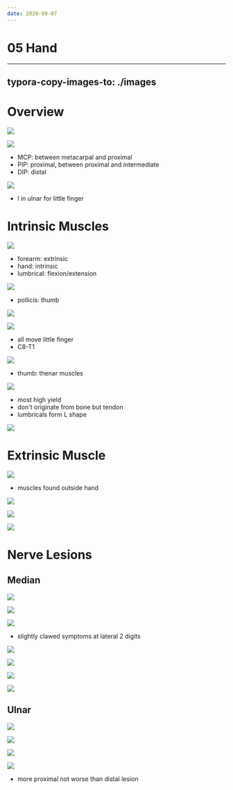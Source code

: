 ```yaml
---
date: 2020-09-07
---
```


# 05 Hand
---

## typora-copy-images-to: ./images

# Overview

![](https://photos.thisispiggy.com/file/wikiFiles/975F7A0C-A235-4E59-B2C9-1A3CC0C090A1.jpg)

![](https://photos.thisispiggy.com/file/wikiFiles/2EAA2C12-43EC-440A-8187-932BDE2E1F98.jpg)

- MCP: between metacarpal and proximal
- PIP: proximal, between proximal and intermediate
- DIP: distal

![](https://photos.thisispiggy.com/file/wikiFiles/1327D0A8-6EDE-4056-9DA2-4AFFDE5A0C3C.jpg)

- l in ulnar for little finger

# Intrinsic Muscles

![](https://photos.thisispiggy.com/file/wikiFiles/7DFB4B3F-B147-43FF-8247-10717DC29727.jpg)

- forearm: extrinsic
- hand: intrinsic
- lumbrical: flexion/extension

![](https://photos.thisispiggy.com/file/wikiFiles/7F88041A-F339-4EE7-88A5-460E4E0D1834.jpg)

- pollicis: thumb

![](https://photos.thisispiggy.com/file/wikiFiles/B1C5085B-F41D-44BA-86A0-9804182A0622.jpg)

![](https://photos.thisispiggy.com/file/wikiFiles/B9A0D433-F323-4AC6-9141-8C4D58F53B46.jpg)

- all move little finger
- C8-T1

![](https://photos.thisispiggy.com/file/wikiFiles/DD50C47C-2725-446C-878F-1901355A46FC.jpg)

- thumb: thenar muscles

![](https://photos.thisispiggy.com/file/wikiFiles/BC62510E-56C9-4BDB-AFD6-D7A0FD208DF4.jpg)

- most high yield
- don't originate from bone but tendon
- lumbricals form L shape

![](https://photos.thisispiggy.com/file/wikiFiles/FB0EAD3B-742A-48F5-BA2D-AD3FA7DCD0AB.jpg)

# Extrinsic Muscle

![](https://photos.thisispiggy.com/file/wikiFiles/C231841F-53C7-4D32-AEDF-0181DBCD7A47.jpg)

- muscles found outside hand

![](https://photos.thisispiggy.com/file/wikiFiles/631ECA8E-F851-406E-BFE2-E32BD46FD51A.jpg)

![](https://photos.thisispiggy.com/file/wikiFiles/131B31CC-848D-4F25-A191-FFE274849FCF.jpg)

![](https://photos.thisispiggy.com/file/wikiFiles/8068D865-84C0-4513-95BB-E80479183CEF.jpg)

# Nerve Lesions

## Median

![](https://photos.thisispiggy.com/file/wikiFiles/2C9B6F4E-4E97-4910-A3D7-ADD9C5C61070.jpg)

![](https://photos.thisispiggy.com/file/wikiFiles/0E13D049-9AF3-4395-A481-87E4B44DFAC0.jpg)

![](https://photos.thisispiggy.com/file/wikiFiles/D0BAEA4F-8C1C-443B-BCAE-CBCB5DF24F42.jpg)

- slightly clawed symptoms at lateral 2 digits

![](https://photos.thisispiggy.com/file/wikiFiles/08249D16-693D-4D8E-8D36-3E83009E9B49.jpg)

![](https://photos.thisispiggy.com/file/wikiFiles/2EB52E11-162E-4EA8-906A-E6E61EA33B9E.jpg)

![](https://photos.thisispiggy.com/file/wikiFiles/0E79A187-6EA8-4683-B861-BD5CD183247A.jpg)

![](https://photos.thisispiggy.com/file/wikiFiles/A0F55DDF-5BCF-4DA1-887E-62472434F458.jpg)

## Ulnar

![](https://photos.thisispiggy.com/file/wikiFiles/EBCCEF62-04DD-43B8-B95A-69347D379C4B.jpg)

![](https://photos.thisispiggy.com/file/wikiFiles/28B1767D-517D-408E-AF59-F3E9B0B6A7DC.jpg)

![](https://photos.thisispiggy.com/file/wikiFiles/E1AB0A27-6FB7-4D03-8C75-718702AC02EC.jpg)

![](https://photos.thisispiggy.com/file/wikiFiles/F939B7BE-C43A-4DB1-BF64-5D9A28EC634C.jpg)

- more proximal not worse than distal lesion
